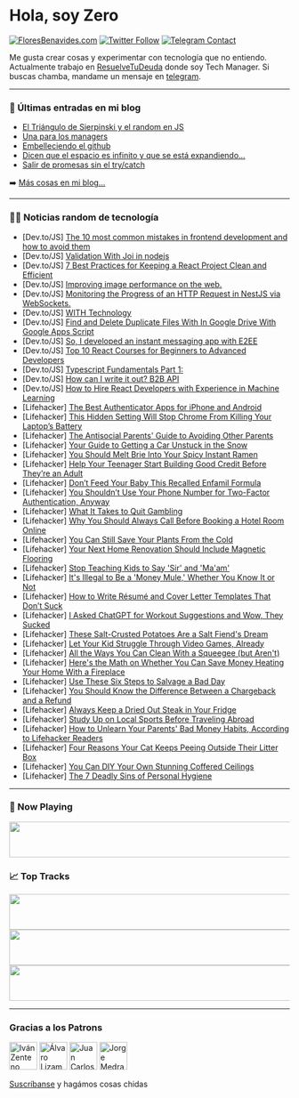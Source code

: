 # Hola, soy Zero

[![FloresBenavides.com](https://img.shields.io/website?down_message=oops&label=MiBlog&style=for-the-badge&up_message=online&url=https%3A%2F%2Ffloresbenavides.com)](https://floresbenavides.com) [![Twitter Follow](https://img.shields.io/twitter/follow/ZeroDragon?color=%231DA1F2&label=Follow&logo=twitter&logoColor=ffffff&style=for-the-badge)](https://twitter.com/zerodragon) [![Telegram Contact](https://img.shields.io/badge/escr%C3%ADbeme-ZeroDragon-%2326A5E4?style=for-the-badge&logo=telegram)](https://t.me/zerodragon)

Me gusta crear cosas y experimentar con tecnología que no entiendo.
Actualmente trabajo en [ResuelveTuDeuda](http://github.com/resuelve) donde soy Tech Manager.
Si buscas chamba, mandame un mensaje en [telegram](https://t.me/zerodragon).

---

### 📕 Últimas entradas en mi blog
<!-- BLOG-POST-LIST:START -->
- [El Triángulo de Sierpinski y el random en JS](https://floresbenavides.com/el-triangulo-de-sierpinski-y-el-random-en-js/)
- [Una para los managers](https://floresbenavides.com/una-para-los-managers/)
- [Embelleciendo el github](https://floresbenavides.com/embelleciendo-el-github/)
- [Dicen que el espacio es infinito y que se está expandiendo…](https://floresbenavides.com/dicen-que-el-espacio-es-infinito-y-que-se-esta-expandiendo/)
- [Salir de promesas sin el try/catch](https://floresbenavides.com/salir-de-promesas-sin-el-try-catch/)
<!-- BLOG-POST-LIST:END -->

➡️ [Más cosas en mi blog...](https://floresbenavides.com)

---

### 👨‍💻 Noticias random de tecnología
<!-- TECH-POSTS:START -->
- [Dev.to/JS] [The 10 most common mistakes in frontend development and how to avoid them](https://dev.to/haszankauna/the-10-most-common-mistakes-in-frontend-development-and-how-to-avoid-them-2e31)
- [Dev.to/JS] [Validation With Joi in nodejs](https://dev.to/himanshudevgupta/validation-with-joi-in-nodejs-585a)
- [Dev.to/JS] [7 Best Practices for Keeping a React Project Clean and Efficient](https://dev.to/tyaga001/7-best-practices-for-keeping-a-react-project-clean-and-efficient-1ee3)
- [Dev.to/JS] [Improving image performance on the web.](https://dev.to/seven/improving-image-performance-on-the-web-4lbf)
- [Dev.to/JS] [Monitoring the Progress of an HTTP Request in NestJS via WebSockets.](https://dev.to/valorsoftware/monitoring-the-progress-of-an-http-request-in-nestjs-via-websockets-12o7)
- [Dev.to/JS] [WITH Technology](https://dev.to/clara_lpez_4efd905797b4a/with-technology-56bl)
- [Dev.to/JS] [Find and Delete Duplicate Files With In Google Drive With Google Apps Script](https://dev.to/kcl/find-and-delete-duplicate-files-with-in-google-drive-with-google-apps-script-2pj1)
- [Dev.to/JS] [So, I developed an instant messaging app with E2EE](https://dev.to/jw1dev/so-i-developed-an-instant-messaging-app-with-e2ee-45go)
- [Dev.to/JS] [Top 10 React Courses for Beginners to Advanced Developers](https://dev.to/surinder_rawat/top-10-react-courses-for-beginners-to-advanced-developers-3g47)
- [Dev.to/JS] [Typescript Fundamentals Part 1:](https://dev.to/jamesoyanna/typescript-fundamentals-part-1-12ep)
- [Dev.to/JS] [How can I write it out? B2B API](https://dev.to/leves96/how-can-i-write-it-out-b2b-api-2i2d)
- [Dev.to/JS] [How to Hire React Developers with Experience in Machine Learning](https://dev.to/monu181/how-to-hire-react-developers-with-experience-in-machine-learning-4pdk)
- [Lifehacker] [The Best Authenticator Apps for iPhone and Android](https://lifehacker.com/the-best-authenticator-apps-for-iphone-and-android-1850140802)
- [Lifehacker] [This Hidden Setting Will Stop Chrome From Killing Your Laptop’s Battery](https://lifehacker.com/this-hidden-setting-will-stop-chrome-from-killing-your-1850141127)
- [Lifehacker] [The Antisocial Parents&#39; Guide to Avoiding Other Parents](https://lifehacker.com/the-antisocial-parents-guide-to-avoiding-other-parents-1850141488)
- [Lifehacker] [Your Guide to Getting a Car Unstuck in the Snow](https://lifehacker.com/your-guide-to-getting-a-car-unstuck-in-the-snow-1850141388)
- [Lifehacker] [You Should Melt Brie Into Your Spicy Instant Ramen](https://lifehacker.com/you-should-melt-brie-into-your-spicy-instant-ramen-1850141210)
- [Lifehacker] [Help Your Teenager Start Building Good Credit Before They’re an Adult](https://lifehacker.com/help-your-teenager-start-building-good-credit-before-th-1850139758)
- [Lifehacker] [Don’t Feed Your Baby This Recalled Enfamil Formula](https://lifehacker.com/don-t-feed-your-baby-this-recalled-enfamil-formula-1850140598)
- [Lifehacker] [You Shouldn’t Use Your Phone Number for Two-Factor Authentication, Anyway](https://lifehacker.com/you-shouldn-t-use-your-phone-number-for-two-factor-auth-1850139776)
- [Lifehacker] [What It Takes to Quit Gambling](https://lifehacker.com/what-it-takes-to-quit-gambling-1850140295)
- [Lifehacker] [Why You Should Always Call Before Booking a Hotel Room Online](https://lifehacker.com/why-you-should-always-call-before-booking-a-hotel-room-1850134869)
- [Lifehacker] [You Can Still Save Your Plants From the Cold](https://lifehacker.com/you-can-still-save-your-plants-from-the-cold-1850135454)
- [Lifehacker] [Your Next Home Renovation Should Include Magnetic Flooring](https://lifehacker.com/your-next-home-renovation-should-include-magnetic-floor-1850135502)
- [Lifehacker] [Stop Teaching Kids to Say &#39;Sir&#39; and &#39;Ma&#39;am&#39;](https://lifehacker.com/stop-teaching-kids-to-say-sir-and-maam-1850130701)
- [Lifehacker] [It&#39;s Illegal to Be a &#39;Money Mule,&#39; Whether You Know It or Not](https://lifehacker.com/its-illegal-to-be-a-money-mule-whether-you-know-it-or-1850130680)
- [Lifehacker] [How to Write Résumé and Cover Letter Templates That Don’t Suck](https://lifehacker.com/how-to-write-resume-and-cover-letter-templates-that-don-1850136829)
- [Lifehacker] [I Asked ChatGPT for Workout Suggestions and Wow, They Sucked](https://lifehacker.com/i-asked-chatgpt-for-workout-suggestions-and-wow-they-s-1850123377)
- [Lifehacker] [These Salt-Crusted Potatoes Are a Salt Fiend&#39;s Dream](https://lifehacker.com/these-salt-crusted-potatoes-are-a-salt-fiends-dream-1850138338)
- [Lifehacker] [Let Your Kid Struggle Through Video Games, Already](https://lifehacker.com/let-your-kid-struggle-through-video-games-already-1850128116)
- [Lifehacker] [All the Ways You Can Clean With a Squeegee &lpar;but Aren&#39;t&rpar;](https://lifehacker.com/all-the-ways-you-can-clean-with-a-squeegee-but-arent-1850129454)
- [Lifehacker] [Here&#39;s the Math on Whether You Can Save Money Heating Your Home With a Fireplace](https://lifehacker.com/heres-the-math-on-whether-you-can-save-money-heating-yo-1850136827)
- [Lifehacker] [Use These Six Steps to Salvage a Bad Day](https://lifehacker.com/use-these-six-steps-to-salvage-a-bad-day-1850134915)
- [Lifehacker] [You Should Know the Difference Between a Chargeback and a Refund](https://lifehacker.com/you-should-know-the-difference-between-a-chargeback-and-1850129108)
- [Lifehacker] [Always Keep a Dried Out Steak in Your Fridge](https://lifehacker.com/always-keep-a-dried-out-steak-in-your-fridge-1850129530)
- [Lifehacker] [Study Up on Local Sports Before Traveling Abroad](https://lifehacker.com/study-up-on-local-sports-before-traveling-abroad-1850129721)
- [Lifehacker] [How to Unlearn Your Parents&#39; Bad Money Habits, According to Lifehacker Readers](https://lifehacker.com/how-to-unlearn-your-parents-bad-money-habits-according-1850127795)
- [Lifehacker] [Four Reasons Your Cat Keeps Peeing Outside Their Litter Box](https://lifehacker.com/four-reasons-your-cat-keeps-peeing-outside-their-litter-1850125397)
- [Lifehacker] [You Can DIY Your Own Stunning Coffered Ceilings](https://lifehacker.com/you-can-diy-your-own-stunning-coffered-ceilings-1850129947)
- [Lifehacker] [The 7 Deadly Sins of Personal Hygiene](https://lifehacker.com/the-7-deadly-sins-of-personal-hygiene-1850130331)<!-- TECH-POSTS:END -->

---

### 🎵 Now Playing
<a href="https://spotify-now-playing-dun.vercel.app/now-playing?open"><img src="https://spotify-now-playing-dun.vercel.app/now-playing" width="540" height="64"></a>

### 📈 Top Tracks
<a href="https://spotify-now-playing-dun.vercel.app/top-tracks?i=1&open"><img src="https://spotify-now-playing-dun.vercel.app/top-tracks?i=1" width="540" height="64"></a>
<a href="https://spotify-now-playing-dun.vercel.app/top-tracks?i=2&open"><img src="https://spotify-now-playing-dun.vercel.app/top-tracks?i=2" width="540" height="64"></a>
<a href="https://spotify-now-playing-dun.vercel.app/top-tracks?i=3&open"><img src="https://spotify-now-playing-dun.vercel.app/top-tracks?i=3" width="540" height="64"></a>

---

### Gracias a los Patrons
[<img src="https://avatars.githubusercontent.com/u/243380?v=4" alt="Iván Zenteno" width="50px">](https://github.com/k001) [<img src="https://avatars.githubusercontent.com/u/19955639?v=4" alt="Álvaro Lizama" width="50px">](https://github.com/alvarolizama) [<img src="https://avatars.githubusercontent.com/u/2718753?v=4" alt="Juan Carlos Ruiz" width="50px">](https://github.com/JuanCrg90) [<img src="https://avatars.githubusercontent.com/u/37025?v=4" alt="Jorge Medrano" width="50px">](https://github.com/h1pp1e) 

[Suscríbanse](https://www.patreon.com/zerodragon) y hagámos cosas chidas
